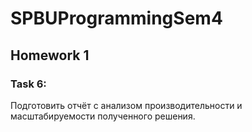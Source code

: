 # SPBUProgrammingSem4

## Homework 1
### Task 6:
Подготовить отчёт с анализом производительности и масштабируемости полученного решения.
